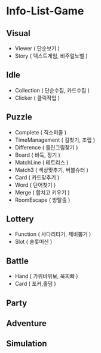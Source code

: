 # Info-List-Game

## Visual
- Viewer ( 단순보기 )
- Story ( 텍스트게임, 비주얼노벨 )

## Idle
- Collection ( 단순수집, 카드수집 )
- Clicker ( 클릭작업 )

## Puzzle
- Complete ( 직소퍼즐 )
- TimeManagement ( 길찾기, 조립 )
- Difference ( 틀린그림찾기 )
- Board ( 바둑, 장기 )
- MatchLine ( 테트리스 )
- Match3 ( 색상맞추기, 버블슈터 )
- Card ( 카드맞추기 )
- Word ( 단어찾기 )
- Merge ( 합치고 키우기 )
- RoomEscape ( 방탈출 )

## Lottery
- Function ( 사다리타기, 제비뽑기 )
- Slot ( 슬롯머신 )

## Battle
- Hand ( 가위바위보, 묵찌빠 )
- Card ( 포커,홀덤 )

## Party

## Adventure

## Simulation

##
